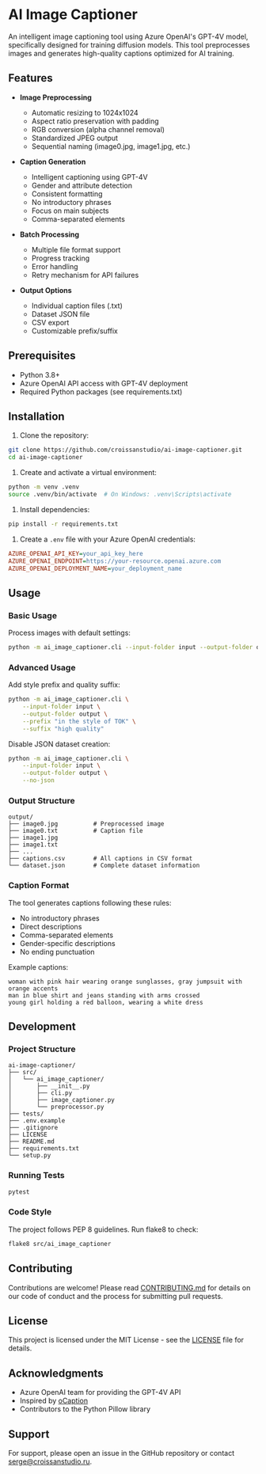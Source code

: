 # AI Image Captioner

An intelligent image captioning tool using Azure OpenAI's GPT-4V model, specifically designed for training diffusion models. This tool preprocesses images and generates high-quality captions optimized for AI training.

## Features

- **Image Preprocessing**
  - Automatic resizing to 1024x1024
  - Aspect ratio preservation with padding
  - RGB conversion (alpha channel removal)
  - Standardized JPEG output
  - Sequential naming (image0.jpg, image1.jpg, etc.)

- **Caption Generation**
  - Intelligent captioning using GPT-4V
  - Gender and attribute detection
  - Consistent formatting
  - No introductory phrases
  - Focus on main subjects
  - Comma-separated elements

- **Batch Processing**
  - Multiple file format support
  - Progress tracking
  - Error handling
  - Retry mechanism for API failures

- **Output Options**
  - Individual caption files (.txt)
  - Dataset JSON file
  - CSV export
  - Customizable prefix/suffix

## Prerequisites

- Python 3.8+
- Azure OpenAI API access with GPT-4V deployment
- Required Python packages (see requirements.txt)

## Installation

1. Clone the repository:

```bash
git clone https://github.com/croissanstudio/ai-image-captioner.git
cd ai-image-captioner
```

1. Create and activate a virtual environment:

```bash
python -m venv .venv
source .venv/bin/activate  # On Windows: .venv\Scripts\activate
```

1. Install dependencies:

```bash
pip install -r requirements.txt
```

1. Create a `.env` file with your Azure OpenAI credentials:

```ini
AZURE_OPENAI_API_KEY=your_api_key_here
AZURE_OPENAI_ENDPOINT=https://your-resource.openai.azure.com
AZURE_OPENAI_DEPLOYMENT_NAME=your_deployment_name
```

## Usage

### Basic Usage

Process images with default settings:

```bash
python -m ai_image_captioner.cli --input-folder input --output-folder output
```

### Advanced Usage

Add style prefix and quality suffix:

```bash
python -m ai_image_captioner.cli \
    --input-folder input \
    --output-folder output \
    --prefix "in the style of TOK" \
    --suffix "high quality"
```

Disable JSON dataset creation:

```bash
python -m ai_image_captioner.cli \
    --input-folder input \
    --output-folder output \
    --no-json
```

### Output Structure

```text
output/
├── image0.jpg          # Preprocessed image
├── image0.txt          # Caption file
├── image1.jpg
├── image1.txt
├── ...
├── captions.csv        # All captions in CSV format
└── dataset.json        # Complete dataset information
```

### Caption Format

The tool generates captions following these rules:

- No introductory phrases
- Direct descriptions
- Comma-separated elements
- Gender-specific descriptions
- No ending punctuation

Example captions:

```text
woman with pink hair wearing orange sunglasses, gray jumpsuit with orange accents
man in blue shirt and jeans standing with arms crossed
young girl holding a red balloon, wearing a white dress
```

## Development

### Project Structure

```text
ai-image-captioner/
├── src/
│   └── ai_image_captioner/
│       ├── __init__.py
│       ├── cli.py
│       ├── image_captioner.py
│       └── preprocessor.py
├── tests/
├── .env.example
├── .gitignore
├── LICENSE
├── README.md
├── requirements.txt
└── setup.py
```

### Running Tests

```bash
pytest
```

### Code Style

The project follows PEP 8 guidelines. Run flake8 to check:

```bash
flake8 src/ai_image_captioner
```

## Contributing

Contributions are welcome! Please read [CONTRIBUTING.md](CONTRIBUTING.md) for details on our code of conduct and the process for submitting pull requests.

## License

This project is licensed under the MIT License - see the [LICENSE](LICENSE) file for details.

## Acknowledgments

- Azure OpenAI team for providing the GPT-4V API
- Inspired by [oCaption](https://github.com/ghostofpokemon/oCaption)
- Contributors to the Python Pillow library

## Support

For support, please open an issue in the GitHub repository or contact <serge@croissanstudio.ru>.

